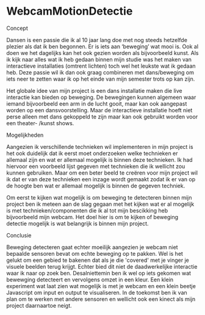 # WebcamMotionDetectie

Concept

Dansen is een passie die ik al 10 jaar lang doe met nog steeds hetzelfde plezier als dat ik ben begonnen. Er is iets aan ‘beweging’ wat mooi is. Ook al doen we het dagelijks kan het ook gezien worden als bijvoorbeeld kunst.  Als ik kijk naar alles wat ik heb gedaan binnen mijn studie was het maken van interactieve installaties (omtrent lichten) toch wel het leukste wat ik gedaan heb. Deze passie wil ik dan ook graag combineren met dans/beweging om iets neer te zetten waar ik op het einde van mijn semester trots op kan zijn.

Het globale idee van mijn project is een dans installatie maken die  live interactie kan bieden op beweging. De bewegingen kunnen algemeen waar iemand bijvoorbeeld  een arm in de lucht gooit, maar kan ook aangepast worden op een dansvoorstelling. Maar de interactieve installatie hoeft niet perse alleen met dans gekoppeld te zijn maar kan ook gebruikt worden voor een theater- /kunst shows.

Mogelijkheden

Aangezien ik verschillende technieken wil implementeren in mijn project is het ook duidelijk dat ik eerst moet onderzoeken welke technieken er allemaal zijn en wat er allemaal mogelijk is binnen deze technieken. Ik had hiervoor een voorbeeld lijst gegeven met technieken die ik wellicht zou kunnen gebruiken. Maar om een beter beeld te creëren voor mijn project wil ik dat er van deze technieken een inzage wordt gemaakt zodat ik er van op de hoogte ben wat er allemaal mogelijk is binnen de gegeven techniek.

Om eerst te kijken wat mogelijk is om beweging te detecteren binnen mijn project ben ik meteen aan de slag gegaan met het kijken wat er al mogelijk is met technieken/componenten die ik al tot mijn bescikking heb bijvoorbeeld mijn webcam. Het doel hier is om te kijken of beweging detectie mogelijk is wat belangrijk is binnen mijn project. 

Conclusie

Beweging detecteren gaat echter moeilijk aangezien je webcam niet bepaalde sensoren bevat om echte beweging op te pakken. Wel is het gelukt om een gebied te bakenen dat als je die 'covered' met je vinger je visuele beelden terug krijgt. Echter bied dit niet de daadwerkelijke interactie waar ik naar op zoek ben. Desalniettemin ben ik wel op iets gekomen wat bewewging detecteert en vervolgens omzet in een kleur. Een klein experiment wat laat zien wat mogelijk is met je webcam en een klein beetje Javascript om input en output te visualiseren. In de toekomst ben ik van plan om te werken met andere sensoren en wellicht ook een kinect als mijn project daarnaartoe neigt. 
